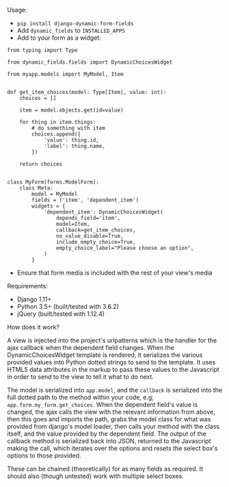 Usage:

* `pip install django-dynamic-form-fields`
* Add `dynamic_fields` to `INSTALLED_APPS`
* Add to your form as a widget:

```
from typing import Type

from dynamic_fields.fields import DynamicChoicesWidget

from myapp.models import MyModel, Item


def get_item_choices(model: Type[Item], value: int):
    choices = []

    item = model.objects.get(id=value)

    for thing in item.things:
        # do something with item
        choices.append({
            'value': thing.id,
            'label': thing.name,
        })

    return choices


class MyForm(forms.ModelForm):
    class Meta:
        model = MyModel
        fields = ('item', 'dependent_item')
        widgets = {
            'dependent_item': DynamicChoicesWidget(
                depends_field='item',
                model=Item,
                callback=get_item_choices,
                no_value_disable=True,
                include_empty_choice=True,
                empty_choice_label="Please choose an option",
            )
        }
```

* Ensure that form media is included with the rest of your view's media

Requirements:

* Django 1.11+
* Python 3.5+ (built/tested with 3.6.2)
* jQuery (built/tested with 1.12.4)

How does it work?

A view is injected into the project's urlpatterns which is the handler
for the ajax callback when the dependent field changes. When the
DynamicChoicesWidget template is rendered, it serializes the various
provided values into Python dotted strings to send to the template.
It uses HTML5 data attributes in the markup to pass these values to
the Javascript in order to send to the view to tell it what to do next.

The model is serialized into `app.model`, and the `callback` is
serialized into the full dotted path to the method within your code,
e.g; `app.form.my_form.get_choices`. When the dependent field's value
is changed, the ajax calls the view with the relevant information
from above, then this goes and imports the path, grabs the model
class for what was provided from django's model loader, then calls
your method with the class itself, and the value provided by the
dependent field. The output of the callback method is serialized
back into JSON, returned to the Javascript making the call, which
iterates over the options and resets the select box's options to
those provided.

These can be chained (theoretically) for as many fields as required.
It should also (though untested) work with multiple select boxes.
